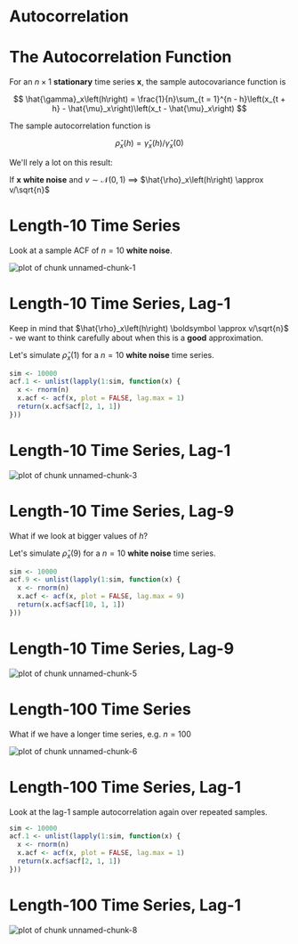 Autocorrelation
========================================================

The Autocorrelation Function
========================================================

For an $n\times 1$ **stationary** time series $\boldsymbol x$, the sample autocovariance function is

$$
\hat{\gamma}_x\left(h\right) = \frac{1}{n}\sum_{t = 1}^{n - h}\left(x_{t + h} - \hat{\mu}_x\right)\left(x_t - \hat{\mu}_x\right)
$$

The sample autocorrelation function is

$$
\hat{\rho}_x\left(h\right) = \hat{\gamma}_x\left(h\right)/\hat{\gamma}_x\left(0\right)
$$

We'll rely a lot on this result:

If $\boldsymbol x$ **white noise** and $v\sim\mathcal{N}\left(0, 1\right)$ $\implies$ $\hat{\rho}_x\left(h\right) \approx v/\sqrt{n}$

Length-10 Time Series
========================================================

Look at a sample ACF of $n=10$ **white noise**.

<img src="slides_2-figure/unnamed-chunk-1-1.png" title="plot of chunk unnamed-chunk-1" alt="plot of chunk unnamed-chunk-1" style="display: block; margin: auto;" />

Length-10 Time Series, Lag-1
========================================================

Keep in mind that $\hat{\rho}_x\left(h\right) \boldsymbol \approx v/\sqrt{n}$ - we want to think carefully about when this is a **good** approximation. 

Let's simulate $\hat{\rho}_x\left(1\right)$ for a $n=10$ **white noise** time series.

```r
sim <- 10000
acf.1 <- unlist(lapply(1:sim, function(x) {
  x <- rnorm(n)
  x.acf <- acf(x, plot = FALSE, lag.max = 1)
  return(x.acf$acf[2, 1, 1])
}))
```

Length-10 Time Series, Lag-1
========================================================
<img src="slides_2-figure/unnamed-chunk-3-1.png" title="plot of chunk unnamed-chunk-3" alt="plot of chunk unnamed-chunk-3" style="display: block; margin: auto;" />

Length-10 Time Series, Lag-9
========================================================

What if we look at bigger values of $h$?

Let's simulate $\hat{\rho}_x\left(9\right)$ for a $n=10$ **white noise** time series.

```r
sim <- 10000
acf.9 <- unlist(lapply(1:sim, function(x) {
  x <- rnorm(n)
  x.acf <- acf(x, plot = FALSE, lag.max = 9)
  return(x.acf$acf[10, 1, 1])
}))
```

Length-10 Time Series, Lag-9
========================================================
<img src="slides_2-figure/unnamed-chunk-5-1.png" title="plot of chunk unnamed-chunk-5" alt="plot of chunk unnamed-chunk-5" style="display: block; margin: auto;" />


Length-100 Time Series
========================================================

What if we have a longer time series, e.g. $n=100$

<img src="slides_2-figure/unnamed-chunk-6-1.png" title="plot of chunk unnamed-chunk-6" alt="plot of chunk unnamed-chunk-6" style="display: block; margin: auto;" />

Length-100 Time Series, Lag-1
========================================================

Look at the lag-1 sample autocorrelation again over repeated samples.

```r
sim <- 10000
acf.1 <- unlist(lapply(1:sim, function(x) {
  x <- rnorm(n)
  x.acf <- acf(x, plot = FALSE, lag.max = 1)
  return(x.acf$acf[2, 1, 1])
}))
```

Length-100 Time Series, Lag-1
========================================================
<img src="slides_2-figure/unnamed-chunk-8-1.png" title="plot of chunk unnamed-chunk-8" alt="plot of chunk unnamed-chunk-8" style="display: block; margin: auto;" />
